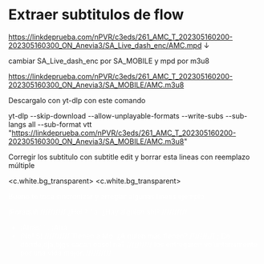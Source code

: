 # Extraer subtitulos de flow

https://linkdeprueba.com/nPVR/c3eds/261_AMC_T_202305160200-202305160300_ON_Anevia3/SA_Live_dash_enc/AMC.mpd
↓

cambiar SA_Live_dash_enc por SA_MOBILE y mpd por m3u8

https://linkdeprueba.com/nPVR/c3eds/261_AMC_T_202305160200-202305160300_ON_Anevia3/SA_MOBILE/AMC.m3u8

Descargalo con yt-dlp con este comando

yt-dlp --skip-download --allow-unplayable-formats --write-subs --sub-langs all --sub-format vtt "https://linkdeprueba.com/nPVR/c3eds/261_AMC_T_202305160200-202305160300_ON_Anevia3/SA_MOBILE/AMC.m3u8"

Corregir los subtitulo con subtitle edit y borrar esta lineas con reemplazo múltiple 

<c.white.bg_transparent></c>
<c.white.bg_transparent><font color="white">
</font></c>
</font>
<font color="white">
  
Bueno te toca sincronizar y arreglar algunas lineas
ejemplo:
  
¡Poraquñ
//////////
¿Hol ? '
a. ¿Hay alguien ahí?
//////////
- ¡Atrás' '
. ¡Atrá
- ¡No! S!
//////////
Tienen a Mo. ¿A quién más
fienen?
//////////
; De dónde,dja,bjgs sacan oaso!ina?
//////////
Ios entregaron voluntariamente
por una vida mejor.
//////////
